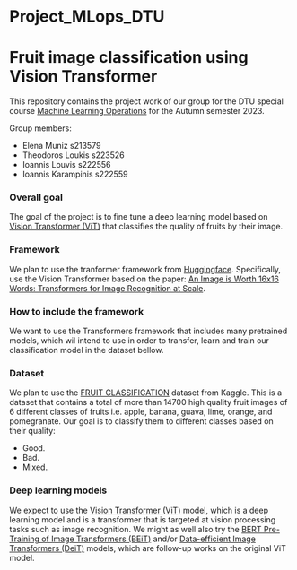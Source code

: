 # Project_MLops_DTU
Fruit image classification using Vision Transformer 
===================================================

This repository contains the project work of our group for the DTU special course [Machine Learning Operations](https://kurser.dtu.dk/course/02476) for the Autumn semester 2023.

Group members:
- Elena Muniz s213579
- Theodoros Loukis s223526
- Ioannis Louvis s222556
- Ioannis Karampinis s222559



### Overall goal
The goal of the project is to fine tune a deep learning model based on [Vision Transformer (ViT)](https://huggingface.co/docs/transformers/model_doc/vit) that classifies the quality of fruits by their image.
 

### Framework
We plan to use the tranformer framework from [Huggingface](https://huggingface.co/). Specifically, use the Vision Transformer based on the paper:
[An Image is Worth 16x16 Words: Transformers for Image Recognition at Scale](https://arxiv.org/abs/2010.11929).


### How to include the framework
We want to use the Transformers framework that includes many pretrained models, which wil intend to use in order to transfer, learn and train our classification model in the dataset bellow.


### Dataset
We plan to use the [FRUIT CLASSIFICATION](https://www.kaggle.com/datasets/shashwatwork/fruitnet-indian-fruits-dataset-with-quality) dataset from Kaggle. This is a dataset that contains a total of more than 14700 high quality fruit images of 6 different classes of fruits i.e. apple, banana, guava, lime, orange, and pomegranate. Our goal is to classify them to different classes based on their quality:
- Good.
- Bad.
- Mixed.

### Deep learning models
We expect to use the [Vision Transformer (ViT)](https://huggingface.co/docs/transformers/model_doc/vit) model, which is a deep learning model and is a transformer that is targeted at vision processing tasks such as image recognition. 
We might as well also try the [BERT Pre-Training of Image Transformers (BEiT)](https://huggingface.co/docs/transformers/v4.25.1/en/model_doc/beit) and/or [Data-efficient Image Transformers (DeiT)](https://huggingface.co/docs/transformers/v4.25.1/en/model_doc/deit) models, which are follow-up works on the original ViT model.
